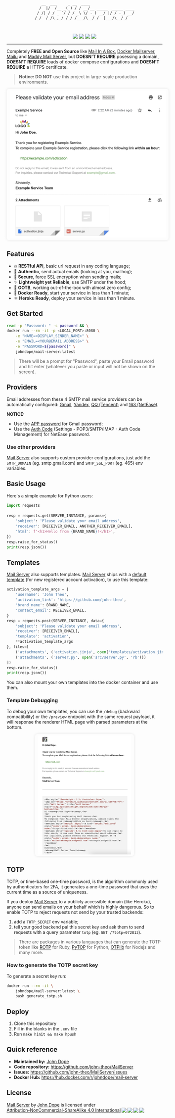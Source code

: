 <pre><p align="center"><code>
   __  ___     _ __  ____                    
  /  |/  /__ _(_) / / __/__ _____  _____ ____
 / /|_/ / _ `/ / / _\ \/ -_) __/ |/ / -_) __/
/_/  /_/\_,_/_/_/ /___/\__/_/  |___/\__/_/   
                                             
</code></p></pre>

<p align="center">
<a href="https://hub.docker.com/r/johndope/mail-server"><img src="https://img.shields.io/docker/pulls/johndope/mail-server.svg" /></a>
<a href="https://github.com/john-theo/MailServer"><img src="https://img.shields.io/github/stars/john-theo/MailServer?label=github stars" /></a>
<img src="https://img.shields.io/badge/language-python-brightgreen.svg" />
<!-- <img src="https://img.shields.io/docker/v/johndope/mail-server?color=green" />
<img src="https://img.shields.io/github/last-commit/john-theo/MailServer?color=blue" />
<img src="https://img.shields.io/github/repo-size/john-theo/MailServer" /> -->
<img src="https://img.shields.io/badge/license-CC_BY--NC--SA_4.0-lightgrey" />
</p>

---

Completely **FREE and Open Source** like [Mail In A Box](https://github.com/mail-in-a-box/mailinabox), [Docker Mailserver](https://github.com/docker-mailserver/docker-mailserver), [Mailu](https://github.com/Mailu/) and [Maddy Mail Server](https://github.com/foxcpp/maddy), but <strong>DOESN'T REQUIRE</strong> posessing a domain, <strong>DOESN'T REQUIRE</strong> loads of docker compose configurations and <strong>DOESN'T REQUIRE</strong> a HTTPS certificate.

> **Notice: DO NOT** use this project in large-scale production environments.

<p align="center">
<img src="imgs/banner.png" width="600" style="border-radius: 8px; box-shadow: 0px 0px 10px rgba(0,0,0,0.1); padding: 5px 10px" />
</p>

## Features

- 🔥 <strong>RESTful API</strong>, basic url request in any coding language;
- 📧 <strong>Authentic</strong>, send actual emails (looking at you, mailhog);
- 🔐 <strong>Secure</strong>, force SSL encryption when sending mails;
- ✨ <strong>Lightweight yet Reliable</strong>, use SMTP under the hood;
- 🚀 <strong>OOTB</strong>, working out-of-the-box with almost zero config;
- 🐳 <strong>Docker Ready</strong>, start your service in less than 1 minute;
- ⚛️ <strong>Heroku Ready</strong>, deploy your service in less than 1 minute.

## Get Started

```bash
read -p "Password: " -s password && \
docker run --rm -it -p <LOCAL_PORT>:8080 \
    -e "NAME=<DISPLAY_SENDER_NAME>" \
    -e "EMAIL=<YOUR@EMAIL.ADDRESS>" \
    -e "PASSWORD=${password}" \
    johndope/mail-server:latest
```

> There will be a prompt for "Password", paste your Email password and hit enter (whatever you paste or input will not be shown on the screen).

## Providers

Email addresses from these 4 SMTP mail service providers can be automatically configured: [Gmail](https://support.google.com/mail/answer/7126229?hl=en#zippy=%2Cstep-change-smtp-other-settings-in-your-email-client), [Yandex](https://yandex.com/support/mail/mail-clients/others.html), [QQ (Tencent)](https://service.mail.qq.com/cgi-bin/help?id=28&no=167&subtype=1) and [163 (NetEase)](http://help.163.com/09/1223/14/5R7P3QI100753VB8.html).

**NOTICE:**
- Use the [APP password](https://myaccount.google.com/apppasswords) for Gmail password;
- Use the [Auth Code](#) (Settings - POP3/SMTP/IMAP - Auth Code Management) for NetEase password.

### Use other providers

[Mail Server](https://github.com/john-theo/MailServer) also supports custom provider configurations, just add the `SMTP_DOMAIN` (eg. smtp.gmail.com) and `SMTP_SSL_PORT` (eg. 465) env variables.

## Basic Usage

Here's a simple example for Python users:

```python
import requests

resp = requests.get(SERVER_INSTANCE, params={
    'subject': 'Please validate your email address',
    'receiver': [RECEIVER_EMAIL, ANOTHER_RECEIVER_EMAIL],
    'html': f'<h1>Hello from {BRAND_NAME}!</h1>',
})
resp.raise_for_status()
print(resp.json())
```

## Templates

[Mail Server](https://github.com/john-theo/MailServer) also supports templates. [Mail Server](https://github.com/john-theo/MailServer) ships with a [default template](https://github.com/john-theo/MailServer/blob/main/templates/activation.jinja) (for new registered account activation), to use this template:

```python
activation_template_args = {
    'username': 'John Theo',
    'activation_link': 'https://github.com/john-theo',
    'brand_name': BRAND_NAME,
    'contact_email': RECEIVER_EMAIL,
}
resp = requests.post(SERVER_INSTANCE, data={
    'subject': 'Please validate your email address',
    'receiver': [RECEIVER_EMAIL],
    'template': 'activation',
    **activation_template_args
}, files=[
    ('attachments', ('activation.jinja', open('templates/activation.jinja', 'rb'))),
    ('attachments', ('server.py', open('src/server.py', 'rb')))
])
resp.raise_for_status()
print(resp.json())
```

You can also mount your own templates into the docker container and use them.

### Template Debugging

To debug your own templates, you can use the `/debug` (backward compatibility) or the `/preview` endpoint with the same request payload, it will response the renderer HTML page with parsed parameters at the bottom.

<p align="center">
<img src="imgs/preview.png" width="300"  style="border-radius: 8px; box-shadow: 0px 0px 10px rgba(0,0,0,0.1); padding: 5px 10px" />
</p>

## TOTP

TOTP, or time-based one-time password, is the algorithm commonly used by authenticators for 2FA, it generates a one-time password that uses the current time as a source of uniqueness.

If you deploy [Mail Server](https://github.com/john-theo/MailServer) to a publicly accessible domain (like Heroku), anyone can send emails on your behalf which is highly dangerous. So to enable TOTP to reject requests not send by your trusted backends:

1. add a `TOTP_SECRET` env variable;
2. tell your good backend pal this secret key and ask them to send requests with a query parameter `totp` (eg. `GET /?totp=072813`).

> There are packages in various languages that can generate the TOTP token like [ROTP](https://github.com/mdp/rotp) for Ruby, [PyTOP](https://github.com/pyauth/pyotp) for Python, [OTPlib](https://github.com/yeojz/otplib) for Nodejs and many more.

### How to generate the TOTP secret key

To generate a secret key run:

```bash
docker run --rm -it \
    johndope/mail-server:latest \
    bash generate_totp.sh
```

## Deploy

1. Clone this repository
2. Fill in the blanks in the `.env` file
3. Run `make hinit && make hpush`

## Quick reference

- **Maintained by:** [John Dope](https://github.com/john-theo)
- **Code repository:** https://github.com/john-theo/MailServer
- **Issues:** https://github.com/john-theo/MailServer/issues
- **Docker Hub:** https://hub.docker.com/r/johndope/mail-server

## License

<p xmlns:cc="http://creativecommons.org/ns#" xmlns:dct="http://purl.org/dc/terms/"><a property="dct:title" rel="cc:attributionURL" href="https://avatars.githubusercontent.com/u/36699957">Mail Server</a> by <a rel="cc:attributionURL dct:creator" property="cc:attributionName" href="https://github.com/john-theo">John Dope</a> is licensed under <a href="http://creativecommons.org/licenses/by-nc-sa/4.0/?ref=chooser-v1" target="_blank" rel="license noopener noreferrer" style="display:inline-block;">Attribution-NonCommercial-ShareAlike 4.0 International<img style="height:18px;margin-left:3px;vertical-align:text-bottom;" src="https://mirrors.creativecommons.org/presskit/icons/cc.svg?ref=chooser-v1"><img style="height:18px;margin-left:3px;vertical-align:text-bottom;" src="https://mirrors.creativecommons.org/presskit/icons/by.svg?ref=chooser-v1"><img style="height:18px;margin-left:3px;vertical-align:text-bottom;" src="https://mirrors.creativecommons.org/presskit/icons/nc.svg?ref=chooser-v1"><img style="height:18px;margin-left:3px;vertical-align:text-bottom;" src="https://mirrors.creativecommons.org/presskit/icons/sa.svg?ref=chooser-v1"></a></p>